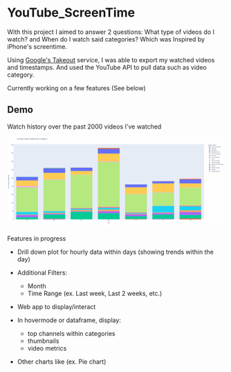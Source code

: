 # YouTube_ScreenTime

With this project I aimed to answer 2 questions: What type of videos do I watch? and When do I watch said categories? Which was Inspired by iPhone's screentime.

Using [Google's Takeout](https://takeout.google.com/settings/takeout) service, I was able to export my watched videos and timestamps. And used the YouTube API to pull data such as video category.

Currently working on a few features (See below)


## Demo
Watch history over the past 2000 videos I've watched 

![Alt Text](./demo/screentime_demo.gif)



Features in progress
- Drill down plot for hourly data within days (showing trends within the day) 
- Additional Filters: 
  - Month
  - Time Range (ex. Last week, Last 2 weeks, etc.)
- Web app to display/interact
- In hovermode or dataframe, display:
  - top channels within categories
  - thumbnails 
  - video metrics
  
- Other charts like (ex. Pie chart)
